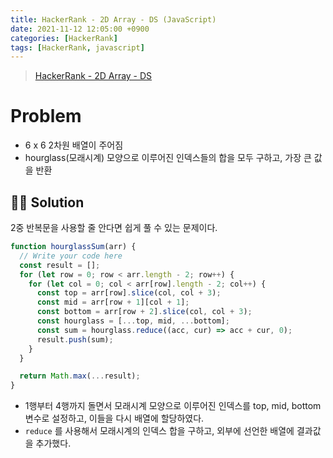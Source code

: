 ```yaml
---
title: HackerRank - 2D Array - DS (JavaScript)
date: 2021-11-12 12:05:00 +0900
categories: [HackerRank]
tags: [HackerRank, javascript]
---
```


> [HackerRank - 2D Array - DS](https://www.hackerrank.com/challenges/2d-array/problem)

# Problem

- 6 x 6 2차원 배열이 주어짐
- hourglass(모래시계) 모양으로 이루어진 인덱스들의 합을 모두 구하고, 가장 큰 값을 반환

## 🙋‍♂️ Solution

2중 반복문을 사용할 줄 안다면 쉽게 풀 수 있는 문제이다.

```javascript
function hourglassSum(arr) {
  // Write your code here
  const result = [];
  for (let row = 0; row < arr.length - 2; row++) {
    for (let col = 0; col < arr[row].length - 2; col++) {
      const top = arr[row].slice(col, col + 3);
      const mid = arr[row + 1][col + 1];
      const bottom = arr[row + 2].slice(col, col + 3);
      const hourglass = [...top, mid, ...bottom];
      const sum = hourglass.reduce((acc, cur) => acc + cur, 0);
      result.push(sum);
    }
  }

  return Math.max(...result);
}
```

- 1행부터 4행까지 돌면서 모래시계 모양으로 이루어진 인덱스를 top, mid, bottom 변수로 설정하고, 이들을 다시 배열에 할당하였다.
- `reduce` 를 사용해서 모래시계의 인덱스 합을 구하고, 외부에 선언한 배열에 결과값을 추가했다.
